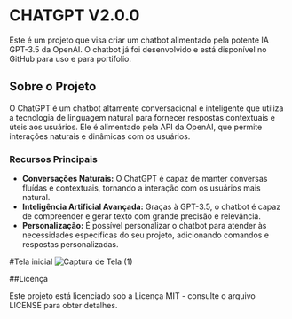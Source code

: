 # CHATGPT V2.0.0

Este é um projeto que visa criar um chatbot alimentado pela potente IA GPT-3.5 da OpenAI. O chatbot já foi desenvolvido e está disponível no GitHub para uso e para portifolio.

## Sobre o Projeto

O ChatGPT é um chatbot altamente conversacional e inteligente que utiliza a tecnologia de linguagem natural para fornecer respostas contextuais e úteis aos usuários. Ele é alimentado pela API da OpenAI, que permite interações naturais e dinâmicas com os usuários.

### Recursos Principais

- **Conversações Naturais:** O ChatGPT é capaz de manter conversas fluídas e contextuais, tornando a interação com os usuários mais natural.
- **Inteligência Artificial Avançada:** Graças à GPT-3.5, o chatbot é capaz de compreender e gerar texto com grande precisão e relevância.
- **Personalização:** É possível personalizar o chatbot para atender às necessidades específicas do seu projeto, adicionando comandos e respostas personalizadas.

#Tela inicial
![Captura de Tela (1)](https://github.com/LucasFGDev/v2/assets/144754293/b0891f6f-b86a-4dfb-8c0c-a974d8083c57)


##Licença

Este projeto está licenciado sob a Licença MIT - consulte o arquivo LICENSE para obter detalhes.
